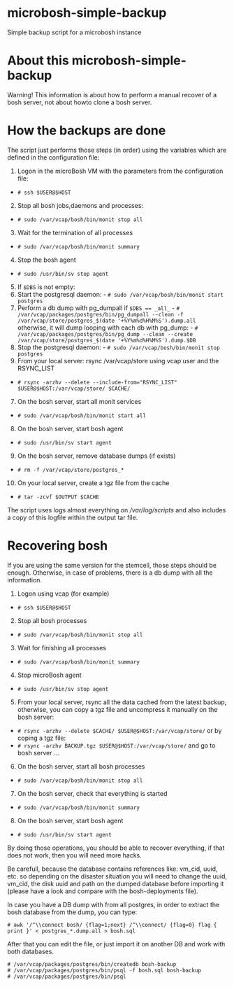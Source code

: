 microbosh-simple-backup
=======================

Simple backup script for a microbosh instance

About this microbosh-simple-backup
==================================

Warning! This information is about how to perform a manual recover 
of a bosh server, not about howto clone a bosh server.

How the backups are done
========================

The script just performs those steps (in order) using the variables
which are defined in the configuration file:

1. Logon in the microBosh VM with the parameters from the configuration file:
  * `# ssh $USER@$HOST`
2. Stop all bosh jobs,daemons and processes:
  * `# sudo /var/vcap/bosh/bin/monit stop all`
3. Wait for the termination of all processes
  * `# sudo /var/vcap/bosh/bin/monit summary`
4. Stop the bosh agent
  * `# sudo /usr/bin/sv stop agent`
5. If `$DBS` is not empty:
  1. Start the postgresql daemon:
    - `# sudo /var/vcap/bosh/bin/monit start postgres`
  2. Perform a db dump with pg_dumpall if `$DBS == _all_`
    - `# /var/vcap/packages/postgres/bin/pg_dumpall --clean -f /var/vcap/store/postgres_$(date '+%Y%m%d%H%M%S').dump.all`
    otherwise, it will dump looping with each db with pg_dump:
    - `# /var/vcap/packages/postgres/bin/pg_dump --clean --create /var/vcap/store/postgres_$(date '+%Y%m%d%H%M%S').dump.$DB`
  3. Stop the postgresql daemon:
    - `# sudo /var/vcap/bosh/bin/monit stop postgres`
6. From your local server: rsync /var/vcap/store using vcap user and the RSYNC_LIST
  * `# rsync -arzhv --delete --include-from="RSYNC_LIST" $USER@$HOST:/var/vcap/store/ $CACHE/`
7. On the bosh server, start all monit services
  * `# sudo /var/vcap/bosh/bin/monit start all`
8. On the bosh server, start bosh agent
  * `# sudo /usr/bin/sv start agent`
9. On the bosh server, remove database dumps (if exists)
  * `# rm -f /var/vcap/store/postgres_*`
10. On your local server, create a tgz file from the cache
  * `# tar -zcvf $OUTPUT $CACHE`


The script uses logs almost everything on _/var/log/scripts_ and also includes a copy of
this logfile within the output tar file.

Recovering bosh
===============

If you are using the same version for the stemcell, those steps should be enough.
Otherwise, in case of problems, there is a db dump with all the information.

1. Logon using vcap (for example)
  * `# ssh $USER@$HOST`
2. Stop all bosh processes
  * `# sudo /var/vcap/bosh/bin/monit stop all`
3. Wait for finishing all processes
  * `# sudo /var/vcap/bosh/bin/monit summary`
4. Stop microBosh agent
  * `# sudo /usr/bin/sv stop agent`
5. From your local server, rsync all the data cached from the latest backup,
  otherwise, you can copy a tgz file and uncompress it manually on the bosh
  server:
  * `# rsync -arzhv --delete $CACHE/ $USER@$HOST:/var/vcap/store/`
  or by coping a tgz file:
  * `# rsync -arzhv BACKUP.tgz $USER@$HOST:/var/vcap/store/`
  and go to bosh server ...
6. On the bosh server, start all bosh processes
  * `# sudo /var/vcap/bosh/bin/monit stop all`
7. On the bosh server, check that everything is started
  * `# sudo /var/vcap/bosh/bin/monit summary`
8. On the bosh server, start bosh agent
  * `# sudo /usr/bin/sv start agent`

By doing those operations, you should be able to recover everything,
if that does not work, then you will need more hacks.

Be carefull, because the database contains references like: vm_cid, 
uuid, etc. so depending on the disaster situation you will need to 
change the uuid, vm_cid, the disk uuid and path on the dumped database 
before importing it (please have a look and compare with the 
bosh-deployments file).

In case you have a DB dump with from all postgres, in order to extract 
the bosh database from the dump, you can type:

```
# awk '/^\\connect bosh/ {flag=1;next} /^\\connect/ {flag=0} flag { print }' < postgres_*.dump.all > bosh.sql
```

After that you can edit the file, or just import it on another DB and
work with both databases.

```
# /var/vcap/packages/postgres/bin/createdb bosh-backup
# /var/vcap/packages/postgres/bin/psql -f bosh.sql bosh-backup
# /var/vcap/packages/postgres/bin/psql
```


